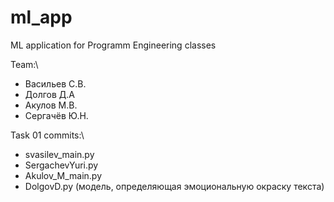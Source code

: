 # ml_app
ML application for Programm Engineering classes

Team:\
- Васильев С.В.
- Долгов Д.А
- Акулов М.В.
- Сергачёв Ю.Н.

Task 01 commits:\
 - svasilev_main.py
 - SergachevYuri.py
 - Akulov_M_main.py
 - DolgovD.py (модель, определяющая эмоциональную окраску текста)

